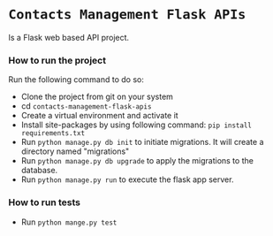 # `Contacts Management Flask APIs`
Is a Flask web based API project.

### How to run the project
Run the following command to do so:
* Clone the project from git on your system
* cd `contacts-management-flask-apis`
* Create a virtual environment and activate it
* Install site-packages by using following command: `pip install requirements.txt` 
* Run `python manage.py db init` to initiate migrations. It will create a directory named "migrations"
* Run `python manage.py db upgrade` to apply the migrations to the database.
* Run `python manage.py run` to execute the flask app server.

### How to run tests
* Run `python mange.py test`

